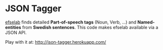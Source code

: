 JSON Tagger
===========

[efselab](https://github.com/robertostling/efselab) finds detailed **Part-of-speech tags** (Noun, Verb, ...) and **Named-entities** from **Swedish sentences**. This code makes efselab available via a JSON API.

Play with it at: http://json-tagger.herokuapp.com/
